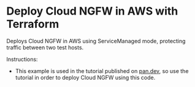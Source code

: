 # Deploy Cloud NGFW in AWS with Terraform
Deploys Cloud NGFW in AWS using ServiceManaged mode, protecting traffic between two test hosts.

Instructions:
- This example is used in the tutorial published on [pan.dev](https://pan.dev/terraform/docs/cloudngfw/aws/tutorials/intro), so use the tutorial in order to deploy Cloud NGFW using this code.
